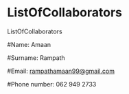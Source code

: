 # ListOfCollaborators
ListOfCollaborators

#Name:
Amaan

#Surname:
Rampath

#Email:
rampathamaan99@gmail.com

#Phone number:
062 949 2733
